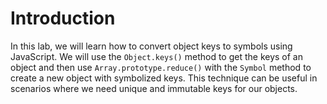 # Introduction

In this lab, we will learn how to convert object keys to symbols using JavaScript. We will use the `Object.keys()` method to get the keys of an object and then use `Array.prototype.reduce()` with the `Symbol` method to create a new object with symbolized keys. This technique can be useful in scenarios where we need unique and immutable keys for our objects.
